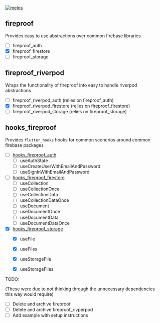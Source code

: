 [![melos](https://img.shields.io/badge/maintained%20with-melos-f700ff.svg?style=flat-square)](https://github.com/invertase/melos)

##  fireproof
Provides easy to use abstractions over common firebase libraries
- [ ] fireproof_auth
- [x] fireproof_firestore
- [ ] fireproof_storage

##  fireproof_riverpod
Wraps the functionality of fireproof into easy to handle riverpod abstractions

- [ ] fireproof_riverpod_auth (relies on fireproof_auth)
- [x] fireproof_riverpod_firestore (relies on fireproof_firestore)
- [ ] fireproof_riverpod_storage (relies on fireproof_storage)

## hooks_fireproof
Provides `flutter_hooks` hooks for common scenerios around common firebase packages
- [ ] [hooks_fireproof_auth](https://github.com/CSFrequency/react-firebase-hooks/tree/master/auth)
    <!-- - [ ] useAuth (likely returns an auth object no?) -->
    - [ ] useAuthState
    - [ ] useCreateUserWithEmailAndPassword
    - [ ] useSignInWithEmailAndPassword
- [ ] [hooks_fireproof_firestore](https://github.com/CSFrequency/react-firebase-hooks/tree/master/firestore)
    - [ ] useCollection
    - [ ] useCollectionOnce
    - [ ] useCollectionData
    - [ ] useCollectionDataOnce
    - [ ] useDocument
    - [ ] useDocumentOnce
    - [ ] useDocumentData
    - [ ] useDocumentDataOnce
- [x] [hooks_fireproof_storage](https://github.com/CSFrequency/react-firebase-hooks/tree/master/storage)
    <!-- useDownloadURL -->
    - [x] useFile
    - [x] useFiles
    - [x] useStorageFile
    - [x] useStorageFiles


TODO:

(These were due to not thinking through the unnecessary dependencies this way would require)
- [ ] Delete and archive fireproof
- [ ] Delete and archive fireproof_rivperpod
- [ ] Add example with setup instructions